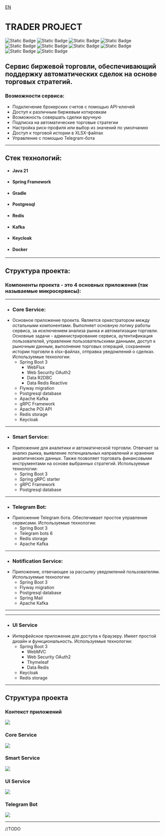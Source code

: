[EN](readme.md)

# TRADER PROJECT
![Static Badge](https://img.shields.io/badge/https%3A%2F%2Fimg.shields.io%2Fbadge%2Fany_text-Spring_Framework-green?style=flat-square&logo=Spring&logoColor=green&label=%7C)
![Static Badge](https://img.shields.io/badge/%20https%3A%2F%2Fimg.shields.io%2Fbadge%2Fany_text-Gradle-blue?style=flat-square&logo=Gradle&logoColor=darkgreen&label=%7C&labelColor=white&color=grey)
![Static Badge](https://img.shields.io/badge/%20https%3A%2F%2Fimg.shields.io%2Fbadge%2Fany_text-Docker-blue?style=flat-square&logo=Docker&logoColor=%233399ff&label=%7C&labelColor=white&color=grey)
![Static Badge](https://img.shields.io/badge/%20https%3A%2F%2Fimg.shields.io%2Fbadge%2Fany_text-PostgreSQL-blue?style=flat-square&logo=postgresql&logoColor=white&label=%7C&labelColor=blue&color=grey)
![Static Badge](https://img.shields.io/badge/https%3A%2F%2Fimg.shields.io%2Fbadge%2Fany_text-Hibernate-steelblue?style=flat-square&logo=Hibernate&logoColor=yellow&label=%7C&labelColor=grey)
![Static Badge](https://img.shields.io/badge/https%3A%2F%2Fimg.shields.io%2Fbadge%2Fany_text-gRPC-mediumturquoise?style=flat-square&logo=java&logoColor=mediumturquoise&label=%3C-%3E|&labelColor=grey)
![Static Badge](https://img.shields.io/badge/%20https%3A%2F%2Fimg.shields.io%2Fbadge%2Fany_text-Telegram_API-blue?logo=telegram&label=%7C)
![Static Badge](https://img.shields.io/badge/%20https%3A%2F%2Fimg.shields.io%2Fbadge%2Fany_text-Apache_Kafka-blue?style=flat-square&logo=Apache%20Kafka&logoColor=black&label=%7C&labelColor=white&color=darkblue)
![Static Badge](https://img.shields.io/badge/%20https%3A%2F%2Fimg.shields.io%2Fbadge%2Fany_text-Redis-blue?style=flat-square&logo=redis&logoColor=white&label=%7C&labelColor=red&color=grey)
![Static Badge](https://img.shields.io/badge/%20https%3A%2F%2Fimg.shields.io%2Fbadge%2Fany_text-Keycloak-blue?style=flat-square&logo=keycloak&logoColor=%233399ff&label=%7C&labelColor=white&color=grey)


## Сервис биржевой торговли, обеспечивающий поддержку автоматических сделок на основе торговых стратегий.
### Возможности сервиса:
- Подключение брокерских счетов с помощью API-ключей
- Доступ к различным биржевым котировкам
- Возможность совершать сделки вручную
- Подписка на автоматические торговые стратегии
- Настройка риск-профиля или выбор из значений по умолчанию
- Доступ к торговой истории в XLSX-файлах
- Управление с помощью Telegram-бота
***
## Стек технологий:
+ #### Java 21
+ #### Spring Framework
+ #### Gradle
+ #### Postgresql
+ #### Redis
+ #### Kafka
+ #### Keycloak
+ #### Docker
***

## Структура проекта:
### Компоненты проекта - это 4 основных приложения (так называемые микросервисы):
***
+ ### Core Service:
+ Основное приложение проекта. Является оркестратором между остальными компонентами.
  Выполняет основную логику работы сервиса, за исключением анализа рынка и автоматизации торговли.
  Основные задачи -
  администрирование сервиса,
  аутентификация пользователей,
  управление пользовательскими данными,
  доступ к рыночным данным,
  выполнение торговых операций,
  сохранение истории торговли в xlsx-файлах,
  отправка уведомлений о сделках.
  Используемые технологии:
  + Spring Boot 3
      + WebFlux
      + Web Security OAuth2
      + Data R2DBC
      + Data Redis Reactive
  + Flyway migration
  + Postgresql database
  + Apache Kafka
  + gRPC Framework
  + Apache POI API
  + Redis storage
  + Keycloak
***
+ ### Smart Service:
+ Приложение для аналитики и автоматической торговли.
  Отвечает за анализ рынка, выявление потенциальных направлений и хранение аналитических данных.
  Также позволяет торговать финансовыми инструментами на основе выбранных стратегий.
  Используемые технологии:
  + Spring Boot 3
  + Spring gRPC starter
  + gRPC Framework
  + Postgresql database
***
+ ### Telegram Bot:
+ Приложение Telegram бота. Обеспечивает простое управление сервисами.
  Используемые технологии:
  + Spring Boot 3
  + Telegram bots 6
  + Redis storage
  + Apache Kafka
***
+ ### Notification Service:
+ Приложение, отвечающее за рассылку уведомлений пользователям.
  Используемые технологии:
  + Spring Boot 3
  + Flyway migration
  + Postgresql database
  + Spring Mail
  + Apache Kafka
***
***
+ ### UI Service
+ Интерфейсное приложение для доступа к браузеру.
  Имеет простой дизайн и функциональность.
  Используемые технологии:
  + Spring Boot 3
    + WebMVC
    + Web Security OAuth2
    + Thymeleaf
    + Data Redis
  + Keycloak
  + Redis storage
***

## Структура проекта

### Контекст приложений

<img src="project_files/project_RU.png">

### Core Service

<img src="project_files/core-service_RU.png">

### Smart Service

<img src="project_files/smart-service_RU.png">

### UI Service

<img src="project_files/ui-service_RU.png">

### Telegram Bot

<img src="project_files/telegram-bot_RU.png">

***
 
//TODO
